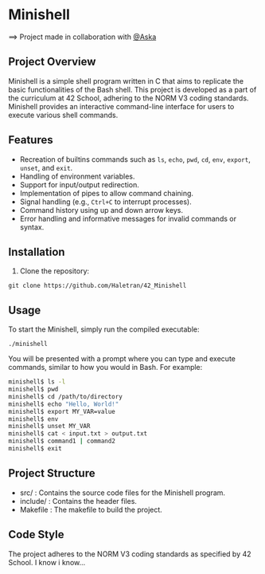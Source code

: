 # Minishell

==> Project made in collaboration with [@Aska](https://github.com/Askandrie)

## Project Overview

Minishell is a simple shell program written in C that aims to replicate the basic functionalities of the Bash shell. This project is developed as a part of the curriculum at 42 School, adhering to the NORM V3 coding standards. Minishell provides an interactive command-line interface for users to execute various shell commands.

## Features

- Recreation of builtins commands such as `ls`, `echo`, `pwd`, `cd`, `env`, `export`, `unset`, and `exit`.
- Handling of environment variables.
- Support for input/output redirection.
- Implementation of pipes to allow command chaining.
- Signal handling (e.g., `Ctrl+C` to interrupt processes).
- Command history using up and down arrow keys.
- Error handling and informative messages for invalid commands or syntax.

## Installation

1. Clone the repository:
  ```
git clone https://github.com/Haletran/42_Minishell
```

## Usage

To start the Minishell, simply run the compiled executable:

```
./minishell
```
You will be presented with a prompt where you can type and execute commands, similar to how you would in Bash. For example:

```sh
minishell$ ls -l
minishell$ pwd
minishell$ cd /path/to/directory
minishell$ echo "Hello, World!"
minishell$ export MY_VAR=value
minishell$ env
minishell$ unset MY_VAR
minishell$ cat < input.txt > output.txt
minishell$ command1 | command2
minishell$ exit
```
## Project Structure

- src/ : Contains the source code files for the Minishell program.
- include/ : Contains the header files.
- Makefile : The makefile to build the project.

## Code Style
The project adheres to the NORM V3 coding standards as specified by 42 School. I know i know...

